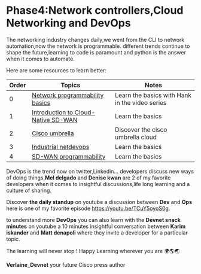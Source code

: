 # Phase4:Network controllers,Cloud Networking and DevOps 

The networking industry changes daily,we went from the CLI to network automation,now the network is programmable.
different trends continue to shape the future,learning to code is paramount and python is the answer when it comes to automate.


Here are some resources to learn better:

| Order| Topics                          | Notes |
|-------|---------------------------------|-------------------|
| 0 | [Network programmability basics](https://developer.cisco.com/video/net-prog-basics/)|Learn the basics with Hank in the video series
| 1 | [Introduction to Cloud-Native SD-WAN](https://developer.cisco.com/learning/labs/cn-wan-intro/introduction-to-cloud-native-sd-wan/)|Learn the basics
| 2 | [Cisco umbrella](https://developer.cisco.com/learning/modules/cisco-umbrella/)|Discover the cisco umbrella cloud
| 3 | [Industrial netdevops ](https://developer.cisco.com/learning/modules/industrial-netdevops/iot-industrial-netdevops-introduction/industrial-netdevops-getting-started/)|Learn the basics 
| 4 | [SD-WAN programmability](https://developer.cisco.com/learning/tracks/sd-wan_programmability/)|Learn the basics 

DevOps is the trend now on twitter,Linkedin...
developers discuss new ways of doing things,**Mel delgado** and **Denise kwan** are 2 of my favorite developers when it comes to insightful discussions,life long learning and a culture of sharing.

Discover **the daily standup** on youtube a discussion between **Dev** and **Ops** here is one of my favorite episode https://youtu.be/TCuY5oyoS0g.

to understand more **DevOps** you can also learn with the **Devnet snack minutes** on youtube a 10 minutes insightful conversation between **Karim iskander** and **Matt denapoli** where they invite a developer for a particular topic.


The learning will never stop ! Happy Learning wherever you are 🌍🌎🌏


**Verlaine_Devnet** your future Cisco press author 
